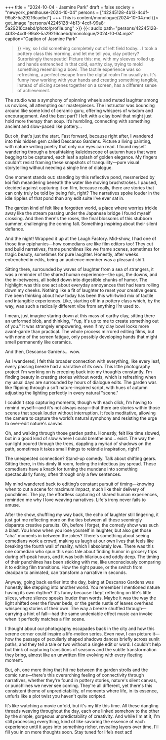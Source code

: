 +++
title = "2024-10-04 - Jasmine Park"
draft = false
society = "newyork_penthouse-2024-10-04"
persons = ["42245128-4b13-4cdf-99a8-5a29216caebd"]
+++
This is content/monologue/2024-10-04.md
{{< get_image "persons/42245128-4b13-4cdf-99a8-5a29216caebd/photo/profile.png" >}}
{{< audio
    path="persons/42245128-4b13-4cdf-99a8-5a29216caebd/monologue/2024-10-04.mp3" 
    caption="Caption of Jasmine Park"
>}}
Hey, so I did something completely out of left field today...
I took a pottery class this morning, and let me tell you, clay pottery? Surprisingly therapeutic! Picture this: me, with my sleeves rolled up and hands entrenched in that cold, earthy clay, trying to mold something resembling a bowl. The tactile experience was so refreshing, a perfect escape from the digital realm I'm usually in. It's funny how working with your hands and creating something tangible, instead of slicing scenes together on a screen, has a different sense of achievement. 

The studio was a symphony of spinning wheels and muted laughter among us novices, all attempting our masterpieces. The instructor was bouncing around like some kind of ceramic guru, offering whispers of wisdom and encouragement. And the best part? I left with a clay bowl that might just hold more therapy than soup. It’s humbling, connecting with something ancient and slow-paced like pottery...

But oh, that's just the start. Fast forward, because right after, I wandered into this hidden gem called Descanso Gardens. Picture a living painting, with nature writing poetry that only our eyes can read. I found myself wandering through a breathtaking kaleidoscope of autumn hues that were begging to be captured, each leaf a splash of golden elegance. My fingers couldn't resist framing these snapshots of tranquility—pure visual storytelling without needing a single line of dialogue. 

One moment stands out: standing by this reflective pond, mesmerized by koi fish meandering beneath the water like moving brushstrokes. I paused, decided against capturing it on film, because really, there are stories that can only truly be told by being felt, right? The narratives spoke louder in the idle ripples of that pond than any edit suite I've ever sat in.

The garden kind of felt like a forgotten world, a place where worries trickle away like the stream passing under the Japanese bridge I found myself crossing. And then there's the roses, the final blossoms of this stubborn summer, challenging the coming fall. Something inspiring about their silent defiance.

And the night! Wrapped it up at the Laugh Factory. Mid-show, I had one of those tiny epiphanies—how comedians are like film editors too! They cut and build narratives, frame punchlines like we frame scenes, sometimes for tragic beauty, sometimes for pure laughter. Honestly, after weeks entrenched in edits, being an audience member was a pleasant shift.

Sitting there, surrounded by waves of laughter from a sea of strangers, it was a reminder of the shared human experience—the ups, the downs, and the in-betweens, all boiled down into digestible chunks of humor. The highlight was this one act about everyday annoyances that had tears rolling down my cheeks. Nothing like a fit of laughter to reset your creative gears.
I’ve been thinking about how today has been this whirlwind mix of tactile and intangible experiences. Like, starting off in a pottery class which, by the way, was such a radically different vibe from anything I’m used to.

I mean, just imagine staring down at this mass of earthy clay, sitting there an unformed blob, and thinking, "Yup, it's up to me to create something out of you." It was strangely empowering, even if my clay bowl looks more avant-garde than practical. The whole process mirrored editing films, but with none of the screen fatigue, only possibly developing hands that might smell permanently like ceramics.

And then, Descanso Gardens... wow. 

As I wandered, I felt this broader connection with everything, like every leaf, every passing breeze had a narrative of its own. This little photography project I'm working on is creeping back into my thoughts constantly. I’m finding beauty in creating stories without words, which is refreshing when my usual days are surrounded by hours of dialogue edits. The garden was like flipping through a soft nature-inspired script, with hues of autumn adjusting the lighting perfectly in every natural "scene." 

I couldn't stop capturing moments, though with each click, I’m having to remind myself—and it's not always easy—that there are stories within those scenes that speak louder without interruption. It feels meditative, allowing the camera to capture the world’s natural symphony and resisting the urge to over-edit nature's canvas.

Oh, and walking through those garden paths. Honestly, felt like time slowed, but in a good kind of slow where I could breathe and... exist. The way the sunlight poured through the trees, dappling a myriad of shadows on the path, sometimes it takes small things to rekindle inspiration, right?

The unexpected connection? Stand-up comedy. Talk about shifting gears. Sitting there, in this dimly lit room, feeling the infectious joy spread. These comedians have a knack for turning the mundane into something spectacularly funny, often through only a few sentences.

My mind wandered back to editing’s constant pursuit of timing—knowing when to cut a scene for maximum impact, much like their delivery of punchlines. The joy, the effortless capturing of shared human experiences, reminded me why I love weaving narratives. Life's irony never fails to amuse.

After the show, shuffling my way back, the echo of laughter still lingering, it just got me reflecting more on the ties between all these seemingly disparate creative pursuits.
Oh, before I forget, the comedy show was such a blast. You know when you lose yourself in laughter, but also get those "aha" moments in between the jokes? There's something about seeing comedians work a crowd, making us laugh at our own lives that feels like breaking the fourth wall of reality, which I absolutely love. There was this one comedian who spun this epic tale about finding humor in grocery trips during off-peak hours, and it was both hilarious and oddly deep. The timing of their punchlines has been sticking with me, like unconsciously comparing it to editing film transitions. How the right pause, or the switch from deadpan to animated, can transform a narrative in seconds. 

Anyway, going back earlier into the day, being at Descanso Gardens was honestly like stepping into another world. You remember I mentioned nature having its own rhythm? It's funny because I kept reflecting on life's little slices, where silence speaks louder than words. Maybe it was the way the light shifted over the flower beds, or the gentle rustle of leaves overhead whispering stories of their own. The way a breeze shuffled through—carrying a hint of fall—had the same undeniable effect music can invoke when it perfectly matches a film scene.

I thought about our photography escapades back in the city and how this serene corner could inspire a life-motion series. Even now, I can picture it—how the passage of peculiarly shaped shadows dances briefly across sunlit paths, and they tell a tale or two without a single edit or word. I couldn't help but think of capturing transitions of seasons and the subtle transformation they bring, almost like an unwritten film evolving with every fleeting moment.

But, oh, one more thing that hit me between the garden strolls and the comic runs—there's this overarching feeling of connectivity through narratives, whether they're found in pottery stories, nature's silent canvas, or punchlines we never see coming. They're all different, yet there's this consistent theme of unpredictability, of moments where life, in its essence, unfurls like a plot twist you haven't quite scripted.

It’s like watching a movie unfold, but it's my life this time. All these dangling threads weaving throughout the day, each one linked somehow to the other by the simple, gorgeous unpredictability of creativity. And while I'm at it, I'm still processing everything, kind of like savoring the essence of each experience until it ages into something richer, revealing layers over time.
I'll fill you in on more thoughts soon. Stay tuned for life’s next act!
